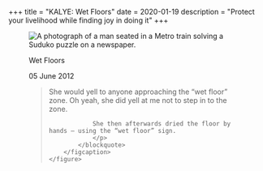 +++
title = "KALYE: Wet Floors"
date = 2020-01-19
description = "Protect your livelihood while finding joy in doing it"
+++

<div class="bannerImage kalye">
    <figure>
        <img src="/images/kalye/wet-floors.jpg" alt="A photograph of a man seated in a Metro train solving a Suduko puzzle on a newspaper.">
        <figcaption>
            <p class="caption">Wet Floors</p>
            <p class="postdate">05 June 2012</p>
            <blockquote>
                <p>She would yell to anyone approaching the “wet floor” zone. Oh yeah, she did yell at me not to step in to the zone.

                She then afterwards dried the floor by hands – using the “wet floor” sign.
                </p>
            </blockquote>
        </figcaption>
    </figure>
</div>
